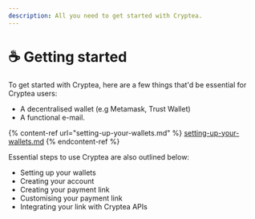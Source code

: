```yaml
---
description: All you need to get started with Cryptea.
---
```


# ☕ Getting started

To get started with Cryptea, here are a few things that'd be essential for Cryptea users:

* A decentralised wallet (e.g Metamask, Trust Wallet)
* A functional e-mail.

{% content-ref url="setting-up-your-wallets.md" %}
[setting-up-your-wallets.md](setting-up-your-wallets.md)
{% endcontent-ref %}

Essential steps to use Cryptea are also outlined below:

* Setting up your wallets
* Creating your account
* Creating your payment link
* Customising your payment link
* Integrating your link with Cryptea APIs
